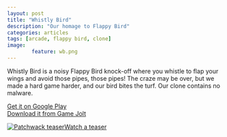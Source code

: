 ```yaml
---
layout: post
title: "Whistly Bird"
description: "Our homage to Flappy Bird"
categories: articles
tags: [arcade, flappy bird, clone]
image: 
        feature: wb.png
---
```

Whistly Bird is a noisy Flappy Bird knock-off where you whistle to flap your wings and avoid those pipes, those pipes! The craze may be over, but we made a hard game harder, and our bird bites the turf. Our clone contains no malware.

[Get it on Google Play](https://play.google.com/store/apps/details?id=com.oc.hummy.android)<br>
[Download it from Game Jolt](http://gamejolt.com/games/arcade/whistly-bird/29595/)

<a href="https://www.youtube.com/watch?v=b9J4DrBAoyI" target="_blank"><img src="https://i.ytimg.com/vi/b9J4DrBAoyI/mqdefault.jpg" 
alt="Patchwack teaser" />Watch a teaser</a>


